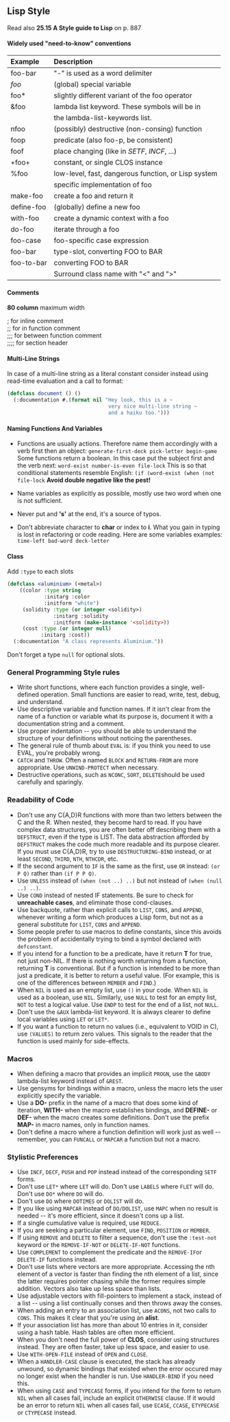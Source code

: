 ## Lisp Style

Read also **25.15 A Style guide to Lisp** on p. 887

#### Widely used "need-to-know" conventions

| Example           | Description                                         |
| :---------------- | :--------------------------------                   |
| foo-bar           | "-" is used as a word delimiter                     |
| *foo*             | (global) special variable                           |
| foo*              | slightly different variant of the foo operator      |
| &foo              | lambda list keyword. These symbols will be in       |
|                   | the lambda-list-keywords list.                      |
| nfoo              | (possibly) destructive (non-consing) function       |
| foop              | predicate (also foo-p, be consistent)               |
| foof              | place changing (like in *SETF*, *INCF*, ...)        |
| +foo+             | constant, or single CLOS instance                   |
| %foo              | low-level, fast, dangerous function, or Lisp system |
|                   | specific implementation of foo                      |
| make-foo          | create a foo and return it                          |
| define-foo        | (globally) define a new foo                         |
| with-foo          | create a dynamic context with a foo                 |
| do-foo            | iterate through a foo                               |
| foo-case          | foo-specific case expression                        |
| foo-bar           | type-slot, converting FOO to BAR                    |
| foo-to-bar        | converting FOO to BAR                               |
| <class-name>      | Surround class name with "<" and ">"                |

#### Comments

**80 column** maximum width

;  for inline comment<br/>
;;  for in function comment<br/>
;;;   for between function comment<br/>
;;;;   for section header

#### Multi-Line Strings

In case of a multi-line string as a literal constant consider
instead using read-time evaluation and a call to format:
``` cl
(defclass document () ()
  (:documentation #.(format nil "Hey look, this is a ~
                                 very nice multi-line string ~
                                 and a haiku too.")))
```

#### Naming Functions And Variables

- Functions are usually actions. Therefore name them accordingly with a verb first then an
  object:
`
    generate-first-deck
    pick-letter
    begin-game
`
Some functions return a boolean. In this case put the subject first and the verb next:
`
    word-exist
    number-is-even
    file-lock
`
This is so that conditional statements resemble English:
`
    (if (word-exist
    (when (not file-lock
`
**Avoid double negative like the pest!**

- Name variables as explicitly as possible, mostly use two word when one is not sufficient.
- Never put and **'s'** at the end, it's a source of typos.
- Don't abbreviate character to **char** or index to **i**. What you gain in typing is lost
in refactoring or code reading. Here are some variables examples:
`
    time-left
    bad-word
    deck-letter
`

#### Class

Add `:type` to each slots

``` cl
(defclass <aluminium> (<metal>)
    ((color :type string
            :initarg :color
            :initform "white")
     (solidity :type (or integer <solidity>)
               :initarg :solidity
               :initform (make-instance '<solidity>))
     (cost :type (or integer null)
           :initarg :cost))
  (:documentation "A class represents Aluminium."))
```

Don't forget a type `null` for optional slots.

### General Programming Style rules

- Write short functions, where each function provides a single, well-defined
operation. Small functions are easier to read, write, test, debug, and understand.
- Use descriptive variable and function names. If it isn't clear from the name of a
function or variable what its purpose is, document it with a documentation string and a
comment.
- Use proper indentation -- you should be able to understand the structure of your
definitions without noticing the parentheses.
- The general rule of thumb about `EVAL` is: if you think you need to use EVAL, you're
probably wrong.
- `CATCH` and `THROW`. Often a named `BLOCK` and `RETURN-FROM` are more appropriate. Use
`UNWIND-PROTECT` when necessary.
- Destructive operations, such as `NCONC`, `SORT`, `DELETE`should be used carefully
and sparingly.

### Readability of Code

- Don't use any C{A,D}R functions with more than two letters between the C and the R. When
nested, they become hard to read. If you have complex data structures, you are often
better off describing them with a `DEFSTRUCT`, even if the type is LIST. The data
abstraction afforded by `DEFSTRUCT` makes the code much more readable and its purpose
clearer. If you must use C{A,D}R, try to use `DESTRUCTURING-BIND` instead, or at least
`SECOND`, `THIRD`, `NTH`, `NTHCDR`, etc.
- If the second argument to `IF` is the same as the first, use `OR` instead: `(or P Q)`
rather than `(if P P Q)`.
- Use `UNLESS` instead of `(when (not ..) ..)` but not instead of `(when (null ..) ..)`.
- Use `COND` instead of nested IF statements. Be sure to check for **unreachable cases**,
and eliminate those cond-clauses.
- Use backquote, rather than explicit calls to `LIST`, `CONS`, and `APPEND`, whenever
writing a form which produces a Lisp form, but not as a general substitute for `LIST`,
`CONS` and `APPEND`.
- Some people prefer to use macros to define constants, since this avoids the problem of
accidentally trying to bind a symbol declared with `defconstant`.
- If you intend for a function to be a predicate, have it return **T** for true, not just
non-NIL. If there is nothing worth returning from a function, returning **T** is
conventional. But if a function is intended to be more than just a predicate, it is better
to return a useful value. (For example, this is one of the differences between `MEMBER`
and `FIND`.)
- When `NIL` is used as an empty list, use `()` in your code. When `NIL` is used as a
boolean, use `NIL`. Similarly, use `NULL` to test for an empty list, `NOT` to test a
logical value. Use `ENDP` to test for the end of a list, not `NULL`.
- Don't use the `&AUX` lambda-list keyword. It is always clearer to define local variables
using `LET` or `LET*`.
- If you want a function to return no values (i.e., equivalent to VOID in C), use
`(VALUES)` to return zero values. This signals to the reader that the function is used
mainly for side-effects.

### Macros

- When defining a macro that provides an implicit `PROGN`, use the `&BODY` lambda-list
keyword instead of `&REST`.
- Use gensyms for bindings within a macro, unless the macro lets the user explicitly
specify the variable.
- Use a **DO-** prefix in the name of a macro that does some kind of iteration, **WITH-**
when the macro establishes bindings, and **DEFINE-** or **DEF-** when the macro creates
some definitions. Don't use the prefix **MAP-** in macro names, only in function names.
- Don't define a macro where a function definition will work just as well -- remember, you
can `FUNCALL` or `MAPCAR` a function but not a macro.

### Stylistic Preferences

- Use `INCF`, `DECF`, `PUSH` and `POP` instead instead of the corresponding `SETF` forms.
- Don't use `LET*` where `LET` will do. Don't use `LABELS` where `FLET` will do. Don't use
`DO*` where `DO` will do.
- Don't use `DO` where `DOTIMES` or `DOLIST` will do.
- If you like using `MAPCAR` instead of `DO/DOLIST`, use `MAPC` when no result is needed
-- it's more efficient, since it doesn't cons up a list.
- If a single cumulative value is required, use `REDUCE`.
- If you are seeking a particular element, use `FIND`, `POSITION` or `MEMBER`.
- If using `REMOVE` and `DELETE` to filter a sequence, don't use the `:test-not` keyword
or the `REMOVE-IF-NOT` or `DELETE-IF-NOT` functions.
- Use `COMPLEMENT` to complement the predicate and the `REMOVE-IF`or `DELETE-IF` functions
instead.
- Don't use lists where vectors are more appropriate. Accessing the nth element of a
vector is faster than finding the nth element of a list, since the latter requires pointer
chasing while the former requires simple addition. Vectors also take up less space than
lists.
- Use adjustable vectors with fill-pointers to implement a stack, instead of a list --
using a list continually conses and then throws away the conses.
- When adding an entry to an association list, use `ACONS`, not two calls to `CONS`. This
makes it clear that you're using an **alist**.
- If your association list has more than about 10 entries in it, consider using a hash
table. Hash tables are often more efficient.
- When you don't need the full power of **CLOS**, consider using structures instead. They
are often faster, take up less space, and easier to use.
- Use `WITH-OPEN-FILE` instead of `OPEN` and `CLOSE`.
- When a `HANDLER-CASE` clause is executed, the stack has already unwound, so dynamic
bindings that existed when the error occured may no longer exist when the handler is
run. Use `HANDLER-BIND` if you need this.
- When using `CASE` and `TYPECASE` forms, if you intend for the form to return `NIL` when
all cases fail, include an explicit `OTHERWISE` clause. If it would be an error to return
`NIL` when all cases fail, use `ECASE`, `CCASE`, `ETYPECASE` or `CTYPECASE` instead.
